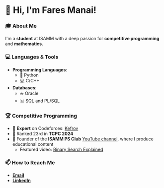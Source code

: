 # 👋 Hi, I'm Fares Manai! 

### 🎓 About Me
I'm a **student** at ISAMM with a deep passion for **competitive programming** and **mathematics**.

### 💻 Languages & Tools
- **Programming Languages**: 
  - 🐍 Python
  - 💻 C/C++
- **Databases**: 
  - ☕ Oracle
  - 📊 SQL and PL/SQL

### 🏆 Competitive Programming
- 🥇 **Expert** on Codeforces: [Kefrov](https://codeforces.com/profile/Kefrov)
- 🏅 Ranked 23rd in **TCPC 2024**
- 🎥 Founder of the **ISAMM PS Club** [YouTube channel](https://www.youtube.com/@ISAMMPS), where I produce educational content
  - Featured video: [Binary Search Explained](https://www.youtube.com/watch?v=myNxDuVxFw0&t=911s)

### 📫 How to Reach Me
- [**Email**](mailto:fares.manai123@gmail.com)
- [**LinkedIn**](https://www.linkedin.com/in/kefrov/)
